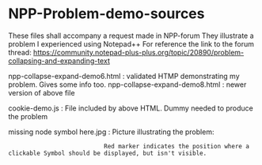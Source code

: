 # NPP-Problem-demo-sources
These files shall accompany a request made in NPP-forum
They illustrate a problem I experienced using Notepad++
For reference the link to the forum thread: https://community.notepad-plus-plus.org/topic/20890/problem-collapsing-and-expanding-text

npp-collapse-expand-demo6.html : validated HTMP demonstrating my problem. Gives some info too.
npp-collapse-expand-demo8.html : newer version of above file

cookie-demo.js : File included by above HTML. Dummy needed to produce the problem

missing node symbol here.jpg : Picture illustrating the problem: 

                               Red marker indicates the position where a clickable Symbol should be displayed, but isn't visible.

